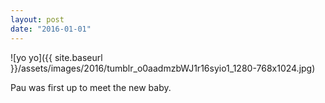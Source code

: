 ```yaml
---
layout: post
date: "2016-01-01"
---
```


![yo yo]({{ site.baseurl }}/assets/images/2016/tumblr_o0aadmzbWJ1r16syio1_1280-768x1024.jpg)

Pau was first up to meet the new baby.
